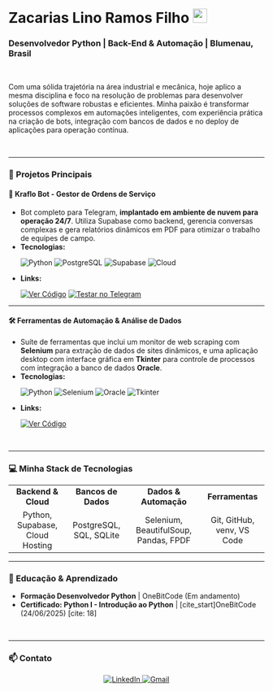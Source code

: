 # Zacarias Lino Ramos Filho <img src="https://media.giphy.com/media/hvRJCLFzcasrR4ia7z/giphy.gif" width="28">

### Desenvolvedor Python | Back-End & Automação | Blumenau, Brasil

<br>

Com uma sólida trajetória na área industrial e mecânica, hoje aplico a mesma disciplina e foco na resolução de problemas para desenvolver soluções de software robustas e eficientes. Minha paixão é transformar processos complexos em automações inteligentes, com experiência prática na criação de bots, integração com bancos de dados e no deploy de aplicações para operação contínua.

<br>

---

### 🚀 Projetos Principais

#### 🤖 **Kraflo Bot - Gestor de Ordens de Serviço**
- Bot completo para Telegram, **implantado em ambiente de nuvem para operação 24/7**. Utiliza Supabase como backend, gerencia conversas complexas e gera relatórios dinâmicos em PDF para otimizar o trabalho de equipes de campo.
- **Tecnologias:**
  <p>
    <img src="https://img.shields.io/badge/Python-3776AB?style=for-the-badge&logo=python&logoColor=white" alt="Python" />
    <img src="https://img.shields.io/badge/PostgreSQL-4169E1?style=for-the-badge&logo=postgresql&logoColor=white" alt="PostgreSQL" />
    <img src="https://img.shields.io/badge/Supabase-3ECF8E?style=for-the-badge&logo=supabase&logoColor=white" alt="Supabase" />
    <img src="https://img.shields.io/badge/Cloud%20Hosting-007ACC?style=for-the-badge&logo=azure-pipelines&logoColor=white" alt="Cloud" />
  </p>
- **Links:**
  <p>
    <a href="https://github.com/lino167/kraflo-bot" target="_blank"><img src="https://img.shields.io/badge/Ver%20C%C3%B3digo-181717?style=for-the-badge&logo=github&logoColor=white" alt="Ver Código"></a>
    <a href="https://t.me/krafloBot" target="_blank"><img src="https://img.shields.io/badge/Testar%20Ao%20Vivo-2CA5E0?style=for-the-badge&logo=telegram&logoColor=white" alt="Testar no Telegram"></a>
  </p>

---

#### 🛠️ **Ferramentas de Automação & Análise de Dados**
- Suíte de ferramentas que inclui um monitor de web scraping com **Selenium** para extração de dados de sites dinâmicos, e uma aplicação desktop com interface gráfica em **Tkinter** para controle de processos com integração a banco de dados **Oracle**.
- **Tecnologias:**
  <p>
    <img src="https://img.shields.io/badge/Python-3776AB?style=for-the-badge&logo=python&logoColor=white" alt="Python" />
    <img src="https://img.shields.io/badge/Selenium-43B02A?style=for-the-badge&logo=selenium&logoColor=white" alt="Selenium" />
    <img src="https://img.shields.io/badge/Oracle-F80000?style=for-the-badge&logo=oracle&logoColor=white" alt="Oracle" />
    <img src="https://img.shields.io/badge/Tkinter-2C5E93?style=for-the-badge&logo=python&logoColor=white" alt="Tkinter" />
  </p>
- **Links:**
  <p>
     <a href="https://github.com/lino167/Dropping-Odds-Monitor" target="_blank"><img src="https://img.shields.io/badge/Ver%20C%C3%B3digo-181717?style=for-the-badge&logo=github&logoColor=white" alt="Ver Código"></a>
  </p>
<br>

---

### 💻 Minha Stack de Tecnologias

<table>
  <tr>
    <td align="center"><strong>Backend & Cloud</strong></td>
    <td align="center"><strong>Bancos de Dados</strong></td>
    <td align="center"><strong>Dados & Automação</strong></td>
    <td align="center"><strong>Ferramentas</strong></td>
  </tr>
  <tr>
    <td align="center">Python, Supabase, Cloud Hosting</td>
    <td align="center">PostgreSQL, SQL, SQLite</td>
    <td align="center">Selenium, BeautifulSoup, Pandas, FPDF</td>
    <td align="center">Git, GitHub, venv, VS Code</td>
  </tr>
</table>

---

### 🌱 Educação & Aprendizado

- **Formação Desenvolvedor Python** | OneBitCode (Em andamento)
- **Certificado: Python I - Introdução ao Python** | [cite_start]OneBitCode (24/06/2025) [cite: 18]

<br>

---

### 📫 Contato

<p align="center">
  <a href="https://www.linkedin.com/in/zacarias-lino-ramos-filho-5203b61a2/" target="_blank">
    <img src="https://img.shields.io/badge/LinkedIn-0077B5?style=for-the-badge&logo=linkedin&logoColor=white" alt="LinkedIn"/>
  </a>
  <a href="mailto:zaca793@gmail.com" target="blank">
    <img src="https://img.shields.io/badge/Gmail-D14836?style=for-the-badge&logo=gmail&logoColor=white" alt="Gmail"/>
  </a>
</p>
